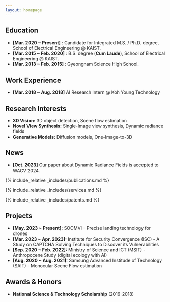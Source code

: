 ```yaml
---
layout: homepage
---
```


## Education

* **[Mar. 2020 ~ Present]** : Candidate for Integrated M.S. / Ph.D. degree, School of Electrical Engineering @ KAIST.
* **[Mar. 2015 ~ Feb. 2020]** : B.S. degree (**Cum Laude**), School of Electrical Engineering @ KAIST.
* **[Mar. 2013 ~ Feb. 2015]** : Gyeongnam Science High School.

## Work Experience

* **[Mar. 2018 ~ Aug. 2018]** AI Research Intern @ Koh Young Technology

## Research Interests

- **3D Vision:** 3D object detection, Scene flow estimation
- **Novel View Synthesis:** Single-Image view synthesis, Dynamic radiance fields
- **Generative Models:** Diffusion models, One-Image-to-3D

## News

- **[Oct. 2023]** Our paper about Dynamic Radiance Fields is accepted to WACV 2024.

{% include_relative _includes/publications.md %}

{% include_relative _includes/services.md %}

{% include_relative _includes/patents.md %}

## Projects

* **[May. 2023 ~ Present]:** SOOMVI - Precise landing technology for drones  
* **[Mar. 2023 ~ Apr. 2023]:** Institute for Security Convergence (ISC) - A Study on CAPTCHA Solving Techniques to Discover its Vulnerabilities
* **[Sep. 2020 ~ Feb. 2022]:** Ministry of Science and ICT (MSIT) - Anthropocene Study (digital ecology with AI)
* **[Aug. 2020 ~ Aug. 2021]:** Samsung Advanced Institude of Technology (SAIT) - Monocular Scene Flow estimation

## Awards & Honors

* **National Science & Technology Scholarship** (2016-2018)